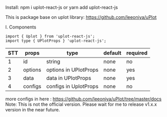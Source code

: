 Install:
npm i uplot-react-js
or
yarn add uplot-react-js

This is package base on uplot library: https://github.com/leeoniya/uPlot

I. Components
```
import { Uplot } from 'uplot-react-js';
import type { UPlotProps } 'uplot-react-js';
```
| STT |     props     |      type                  |    default    |    required   |
| --- | ------------- | -------------------------- | ------------- | ------------- |
| 1   | id            | string                     | none          | no            |
| 2   | options       | options in UPlotProps      | none          | yes           |
| 3   | data          | data in UPlotProps         | none          | yes           |
| 4   | configs       | configs in UplotProps      | none          | no            |

more configs in here : https://github.com/leeoniya/uPlot/tree/master/docs
Note: This is not the official version. Please wait for me to release v1.x.x version in the near future.